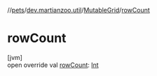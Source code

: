 //[pets](../../../index.md)/[dev.martianzoo.util](../index.md)/[MutableGrid](index.md)/[rowCount](row-count.md)

# rowCount

[jvm]\
open override val [rowCount](row-count.md): [Int](https://kotlinlang.org/api/latest/jvm/stdlib/kotlin/-int/index.html)
